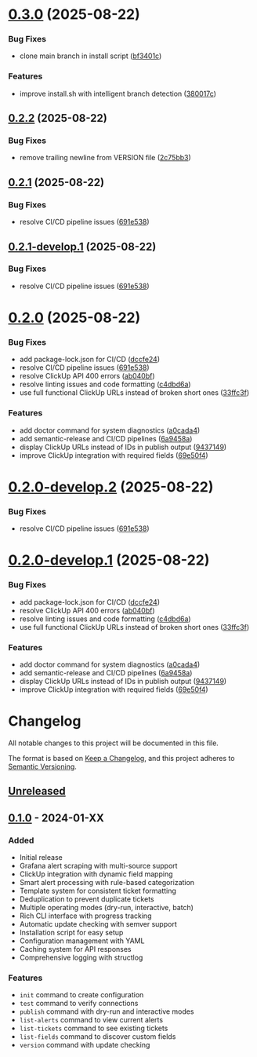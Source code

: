 # [0.3.0](https://github.com/jStrider/grafana-publisher/compare/v0.2.2...v0.3.0) (2025-08-22)


### Bug Fixes

* clone main branch in install script ([bf3401c](https://github.com/jStrider/grafana-publisher/commit/bf3401c396115c1be50bde9280ce266f93d18e58))


### Features

* improve install.sh with intelligent branch detection ([380017c](https://github.com/jStrider/grafana-publisher/commit/380017c13d3286b23100b7e0257e686e8b30d08e))

## [0.2.2](https://github.com/jStrider/grafana-publisher/compare/v0.2.1...v0.2.2) (2025-08-22)


### Bug Fixes

* remove trailing newline from VERSION file ([2c75bb3](https://github.com/jStrider/grafana-publisher/commit/2c75bb3fd1a58050fd449757cd290372b45f3eed))

## [0.2.1](https://github.com/jStrider/grafana-publisher/compare/v0.2.0...v0.2.1) (2025-08-22)


### Bug Fixes

* resolve CI/CD pipeline issues ([691e538](https://github.com/jStrider/grafana-publisher/commit/691e538328ff64642d4e855806b36ed9505c0f17))

## [0.2.1-develop.1](https://github.com/jStrider/grafana-publisher/compare/v0.2.0...v0.2.1-develop.1) (2025-08-22)


### Bug Fixes

* resolve CI/CD pipeline issues ([691e538](https://github.com/jStrider/grafana-publisher/commit/691e538328ff64642d4e855806b36ed9505c0f17))

# [0.2.0](https://github.com/jStrider/grafana-publisher/compare/v0.1.0...v0.2.0) (2025-08-22)


### Bug Fixes

* add package-lock.json for CI/CD ([dccfe24](https://github.com/jStrider/grafana-publisher/commit/dccfe247b9af29eeb1ae8fb21c6e404d44ebc945))
* resolve CI/CD pipeline issues ([691e538](https://github.com/jStrider/grafana-publisher/commit/691e538328ff64642d4e855806b36ed9505c0f17))
* resolve ClickUp API 400 errors ([ab040bf](https://github.com/jStrider/grafana-publisher/commit/ab040bfeab076e74097955523ed53f66c31b7dfb))
* resolve linting issues and code formatting ([c4dbd6a](https://github.com/jStrider/grafana-publisher/commit/c4dbd6a11a90d39800af00c8622caf7ec1d577c5))
* use full functional ClickUp URLs instead of broken short ones ([33ffc3f](https://github.com/jStrider/grafana-publisher/commit/33ffc3f7517a49071930dde3b481c8ddfd3e1586))


### Features

* add doctor command for system diagnostics ([a0cada4](https://github.com/jStrider/grafana-publisher/commit/a0cada4f3b1a5b0812e8f2957818a30749d7d730))
* add semantic-release and CI/CD pipelines ([6a9458a](https://github.com/jStrider/grafana-publisher/commit/6a9458afbceaea94b249600dea1cbc8579c760ef))
* display ClickUp URLs instead of IDs in publish output ([9437149](https://github.com/jStrider/grafana-publisher/commit/943714993710b5b3a1225ed0e8bcc5cfe48881d1))
* improve ClickUp integration with required fields ([69e50f4](https://github.com/jStrider/grafana-publisher/commit/69e50f4f031b4a16ea0bcad526b7cf3c7c352690))

# [0.2.0-develop.2](https://github.com/jStrider/grafana-publisher/compare/v0.2.0-develop.1...v0.2.0-develop.2) (2025-08-22)


### Bug Fixes

* resolve CI/CD pipeline issues ([691e538](https://github.com/jStrider/grafana-publisher/commit/691e538328ff64642d4e855806b36ed9505c0f17))

# [0.2.0-develop.1](https://github.com/jStrider/grafana-publisher/compare/v0.1.0...v0.2.0-develop.1) (2025-08-22)


### Bug Fixes

* add package-lock.json for CI/CD ([dccfe24](https://github.com/jStrider/grafana-publisher/commit/dccfe247b9af29eeb1ae8fb21c6e404d44ebc945))
* resolve ClickUp API 400 errors ([ab040bf](https://github.com/jStrider/grafana-publisher/commit/ab040bfeab076e74097955523ed53f66c31b7dfb))
* resolve linting issues and code formatting ([c4dbd6a](https://github.com/jStrider/grafana-publisher/commit/c4dbd6a11a90d39800af00c8622caf7ec1d577c5))
* use full functional ClickUp URLs instead of broken short ones ([33ffc3f](https://github.com/jStrider/grafana-publisher/commit/33ffc3f7517a49071930dde3b481c8ddfd3e1586))


### Features

* add doctor command for system diagnostics ([a0cada4](https://github.com/jStrider/grafana-publisher/commit/a0cada4f3b1a5b0812e8f2957818a30749d7d730))
* add semantic-release and CI/CD pipelines ([6a9458a](https://github.com/jStrider/grafana-publisher/commit/6a9458afbceaea94b249600dea1cbc8579c760ef))
* display ClickUp URLs instead of IDs in publish output ([9437149](https://github.com/jStrider/grafana-publisher/commit/943714993710b5b3a1225ed0e8bcc5cfe48881d1))
* improve ClickUp integration with required fields ([69e50f4](https://github.com/jStrider/grafana-publisher/commit/69e50f4f031b4a16ea0bcad526b7cf3c7c352690))

# Changelog

All notable changes to this project will be documented in this file.

The format is based on [Keep a Changelog](https://keepachangelog.com/en/1.0.0/),
and this project adheres to [Semantic Versioning](https://semver.org/spec/v2.0.0.html).

## [Unreleased]

## [0.1.0] - 2024-01-XX

### Added
- Initial release
- Grafana alert scraping with multi-source support
- ClickUp integration with dynamic field mapping
- Smart alert processing with rule-based categorization
- Template system for consistent ticket formatting
- Deduplication to prevent duplicate tickets
- Multiple operating modes (dry-run, interactive, batch)
- Rich CLI interface with progress tracking
- Automatic update checking with semver support
- Installation script for easy setup
- Configuration management with YAML
- Caching system for API responses
- Comprehensive logging with structlog

### Features
- `init` command to create configuration
- `test` command to verify connections
- `publish` command with dry-run and interactive modes
- `list-alerts` command to view current alerts
- `list-tickets` command to see existing tickets
- `list-fields` command to discover custom fields
- `version` command with update checking

[Unreleased]: https://github.com/jStrider/grafana-publisher/compare/v0.1.0...HEAD
[0.1.0]: https://github.com/jStrider/grafana-publisher/releases/tag/v0.1.0
